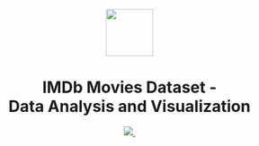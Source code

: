 <p align="center">
  <a href="https://www.kaggle.com/datasets/rajugc/imdb-movies-dataset-based-on-genre">
    <picture>
      <img src="https://upload.wikimedia.org/wikipedia/commons/thumb/6/69/IMDB_Logo_2016.svg/2560px-IMDB_Logo_2016.svg.png" height="84">
    </picture>
  </a>
    <h1 align="center">IMDb Movies Dataset -</br>
    Data Analysis and Visualization
    </h1>
</p>

<p align="center">
  <a aria-label="IMDb Movies dataset - Kaggle" href="https://www.kaggle.com/datasets/rajugc/imdb-movies-dataset-based-on-genre">
    <img src="https://img.shields.io/badge/Kaggle-035a7d?style=for-the-badge&logo=kaggle&logoColor=white">
  </a>
  <a aria-label="License" href="https://github.com/fisinik/imdb-movies-dataset-analysis-and-visualization/blob/main/LICENSE.md">
    <img alt="" src="https://img.shields.io/badge/License-CC_BY--NC_4.0-lightgrey.svg">
  </a>
</p>

<!-- ## About -->
<!-- todo -->

<!-- ## Instructions -->
<!-- todo -->

<!-- ## License -->
<!-- todo -->
